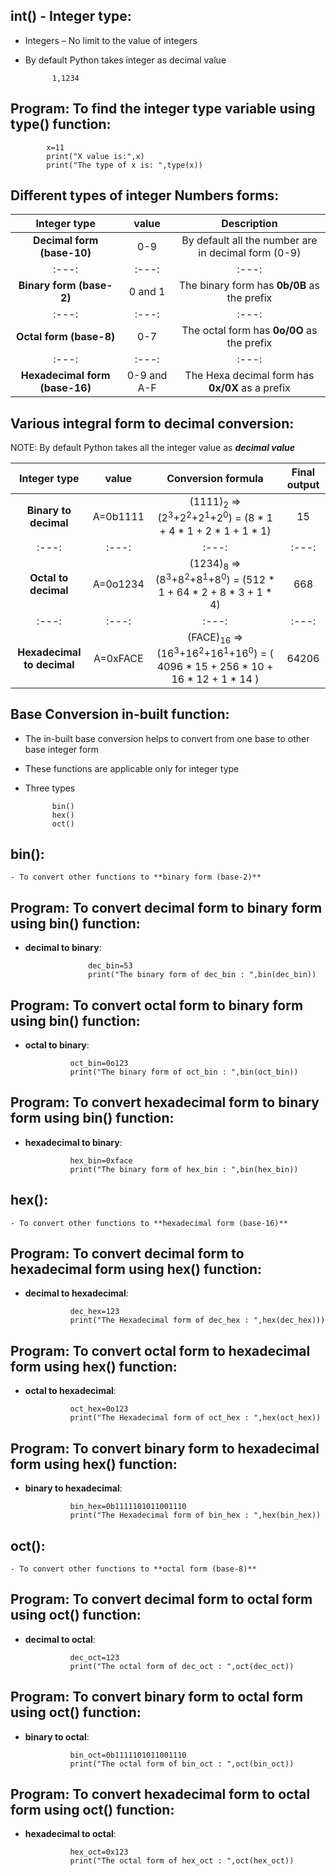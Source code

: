 int() - Integer type:
---------------------

- Integers – No limit to the value of integers
- By default Python takes integer as decimal value
                
            1,1234

Program: To find the integer type variable using type() function:
-----------------------------------------------------------------

            x=11 
            print("X value is:",x)   
            print("The type of x is: ",type(x))
            
Different types of integer Numbers forms:
------------------------------------------ 

| Integer type | value    | Description  |
| :---:   | :---: | :---: |
| **Decimal form (base-10)** | 0-9   | By default all the number are in decimal form (0-9) |
| :---:   | :---: | :---: |
| **Binary form (base-2)** | 0 and 1   | The binary form has **0b/0B** as the prefix |
| :---:   | :---: | :---: |
| **Octal form (base-8)** | 0-7   | The octal form has **0o/0O** as the prefix | 
| :---:   | :---: | :---: |
| **Hexadecimal form (base-16)** | 0-9 and A-F   | The Hexa decimal form has  **0x/0X** as a prefix | 


Various integral form to decimal conversion:
--------------------------------------------


NOTE: By default Python takes all the integer value as ***decimal value***

| Integer type | value    | Conversion formula    | Final output|
| :---:   | :---: | :---: | :---: |
| **Binary to decimal** | A=0b1111   | (1111)<sub>2</sub> => (2<sup>3</sup>+2<sup>2</sup>+2<sup>1</sup>+2<sup>0</sup>) = (8 * 1 + 4 * 1 + 2 * 1 + 1 * 1)   | 15 |
| :---:   | :---: | :---: | :---: |
| **Octal to decimal** | A=0o1234   | (1234)<sub>8</sub> => (8<sup>3</sup>+8<sup>2</sup>+8<sup>1</sup>+8<sup>0</sup>) = (512 * 1 + 64 * 2 + 8 * 3 + 1 * 4)   | 668 |
| :---:   | :---: | :---: | :---: |
| **Hexadecimal to decimal** | A=0xFACE | (FACE)<sub>16</sub> => (16<sup>3</sup>+16<sup>2</sup>+16<sup>1</sup>+16<sup>0</sup>) = ( 4096 * 15 + 256 * 10 + 16 * 12 + 1 * 14 )| 64206 | 


Base Conversion in-built function:
----------------------------------

- The in-built base conversion helps to convert from one base to other base integer form
- These functions are applicable only for integer type
- Three types

            bin()
            hex()
            oct()

bin():
-------- 

    - To convert other functions to **binary form (base-2)**

Program: To convert decimal form to binary form using bin() function:
-------------------------------------------------------------------

- **decimal to binary**:

                    dec_bin=53
                    print("The binary form of dec_bin : ",bin(dec_bin))

Program: To convert octal form to binary form using bin() function:
-------------------------------------------------------------------

- **octal to binary**:

                oct_bin=0o123
                print("The binary form of oct_bin : ",bin(oct_bin))

 Program: To convert hexadecimal form to binary form using bin() function:
--------------------------------------------------------------------------

- **hexadecimal to binary**:

                hex_bin=0xface
                print("The binary form of hex_bin : ",bin(hex_bin))

hex():
--------

    - To convert other functions to **hexadecimal form (base-16)**

Program: To convert decimal form to hexadecimal form using hex() function:
--------------------------------------------------------------------------

- **decimal to hexadecimal**:

                dec_hex=123
                print("The Hexadecimal form of dec_hex : ",hex(dec_hex)))

Program: To convert octal form to hexadecimal form using hex() function:
-------------------------------------------------------------------

- **octal to hexadecimal**:

                oct_hex=0o123
                print("The Hexadecimal form of oct_hex : ",hex(oct_hex))

 Program: To convert binary form to hexadecimal form using hex() function:
--------------------------------------------------------------------------

- **binary to hexadecimal**:

                bin_hex=0b1111101011001110
                print("The Hexadecimal form of bin_hex : ",hex(bin_hex))

oct(): 
--------

    - To convert other functions to **octal form (base-8)**
 
 Program: To convert decimal form to octal form using oct() function:
--------------------------------------------------------------------------

- **decimal to octal**:

                dec_oct=123
                print("The octal form of dec_oct : ",oct(dec_oct))

 Program: To convert binary form to octal form using oct() function:
--------------------------------------------------------------------------

- **binary to octal**:

                bin_oct=0b1111101011001110
                print("The octal form of bin_oct : ",oct(bin_oct))

 Program: To convert hexadecimal form to octal form using oct() function:
--------------------------------------------------------------------------

- **hexadecimal to octal**:

                hex_oct=0x123
                print("The octal form of hex_oct : ",oct(hex_oct))



 

 


 

 

  




